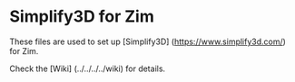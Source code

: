# Simplify3D for Zim
These files are used to set up [Simplify3D] (https://www.simplify3d.com/) for Zim.

Check the [Wiki] (../../../../wiki) for details.
